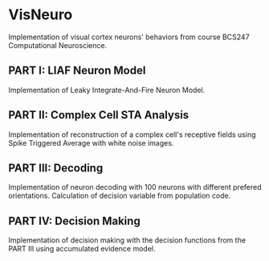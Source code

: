 # VisNeuro
Implementation of visual cortex neurons' behaviors from course BCS247 Computational Neuroscience.


## PART I: LIAF Neuron Model
Implementation of Leaky Integrate-And-Fire Neuron Model.

## PART II: Complex Cell STA Analysis
Implementation of reconstruction of a complex cell's receptive fields using Spike Triggered Average with white noise images.

## PART III: Decoding
Implementation of neuron decoding with 100 neurons with different prefered orientations. Calculation of decision variable from population code. 

## PART IV: Decision Making
Implementation of decision making with the decision functions from the PART III using accumulated evidence model.
